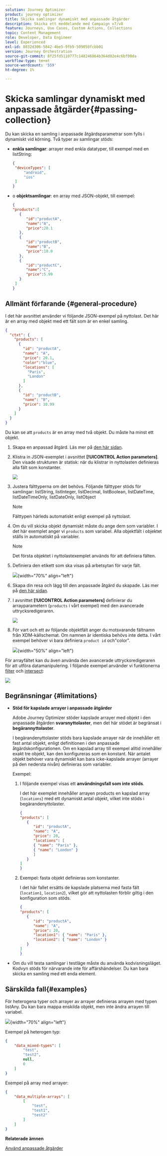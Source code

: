 ```yaml
---
solution: Journey Optimizer
product: journey optimizer
title: Skicka samlingar dynamiskt med anpassade åtgärder
description: Skicka ett meddelande med Campaign v7/v8
feature: Journeys, Use Cases, Custom Actions, Collections
topic: Content Management
role: Developer, Data Engineer
level: Experienced
exl-id: 8832d306-5842-4be5-9fb9-509050fcbb01
version: Journey Orchestration
source-git-commit: 8f25fd5110777c148246864b364d02e4c6bf00da
workflow-type: tm+mt
source-wordcount: '559'
ht-degree: 1%

---
```



# Skicka samlingar dynamiskt med anpassade åtgärder{#passing-collection}

Du kan skicka en samling i anpassade åtgärdsparametrar som fylls i dynamiskt vid körning. Två typer av samlingar stöds:

* **enkla samlingar**: arrayer med enkla datatyper, till exempel med en listString:

  ```json
  {
   "deviceTypes": [
       "android",
       "ios"
   ]
  }
  ```

* o **objektsamlingar**: en array med JSON-objekt, till exempel:

  ```json
  {
  "products":[
     {
        "id":"productA",
        "name":"A",
        "price":20.1
     },
     {
        "id":"productB",
        "name":"B",
        "price":10.0
     },
     {
        "id":"productC",
        "name":"C",
        "price":5.99
     }
   ]
  }
  ```


## Allmänt förfarande {#general-procedure}

I det här avsnittet använder vi följande JSON-exempel på nyttolast. Det här är en array med objekt med ett fält som är en enkel samling.

```json
{
  "ctxt": {
    "products": [
      {
        "id": "productA",
        "name": "A",
        "price": 20.1,
        "color":"blue",
        "locations": [
          "Paris",
          "London"
        ]
      },
      {
        "id": "productB",
        "name": "B",
        "price": 10.99
      }
    ]
  }
}
```

Du kan se att `products` är en array med två objekt. Du måste ha minst ett objekt.

1. Skapa en anpassad åtgärd. Läs mer på [den här sidan](../action/about-custom-action-configuration.md).

1. Klistra in JSON-exemplet i avsnittet **[!UICONTROL Action parameters]**. Den visade strukturen är statisk: när du klistrar in nyttolasten definieras alla fält som konstanter.

   ![](assets/uc-collection-1.png)

1. Justera fälttyperna om det behövs. Följande fälttyper stöds för samlingar: listString, listInteger, listDecimal, listBoolean, listDateTime, listDateTimeOnly, listDateOnly, listObject

   >[!NOTE]
   >
   >Fälttypen härleds automatiskt enligt exempel på nyttolast.

1. Om du vill skicka objekt dynamiskt måste du ange dem som variabler. I det här exemplet anger vi `products` som variabel. Alla objektfält i objektet ställs in automatiskt på variabler.

   >[!NOTE]
   >
   >Det första objektet i nyttolastexemplet används för att definiera fälten.

1. Definiera den etikett som ska visas på arbetsytan för varje fält.

   ![](assets/uc-collection-2.png){width="70%" align="left"}

1. Skapa din resa och lägg till den anpassade åtgärd du skapade. Läs mer på [den här sidan](../building-journeys/using-custom-actions.md).

1. I avsnittet **[!UICONTROL Action parameters]** definierar du arrayparametern (`products` i vårt exempel) med den avancerade uttrycksredigeraren.

   ![](assets/uc-collection-3.png)

1. För vart och ett av följande objektfält anger du motsvarande fältnamn från XDM-källschemat. Om namnen är identiska behövs inte detta. I vårt exempel behöver vi bara definiera `product id` och&quot;color&quot;.

   ![](assets/uc-collection-4.png){width="50%" align="left"}

För arrayfältet kan du även använda den avancerade uttrycksredigeraren för att utföra datamanipulering. I följande exempel använder vi funktionerna [filter](functions/functionfilter.md) och [intersect](functions/functionintersect.md):

![](assets/uc-collection-5.png)

## Begränsningar {#limitations}

* **Stöd för kapslade arrayer i anpassade åtgärder**

  Adobe Journey Optimizer stöder kapslade arrayer med objekt i den anpassade åtgärden **svarsnyttolaster**, men det här stödet är begränsat i **begärannyttolaster**.

  I begärandenyttolaster stöds bara kapslade arrayer när de innehåller ett fast antal objekt, enligt definitionen i den anpassade åtgärdskonfigurationen. Om en kapslad array till exempel alltid innehåller exakt tre objekt, kan den konfigureras som en konstant. När antalet objekt behöver vara dynamiskt kan bara icke-kapslade arrayer (arrayer på den nedersta nivån) definieras som variabler.

  Exempel:

   1. I följande exempel visas ett **användningsfall som inte stöds**.

      I det här exemplet innehåller arrayen products en kapslad array (`locations`) med ett dynamiskt antal objekt, vilket inte stöds i begärandenyttolaster.

      ```json
      {
      "products": [
         {
            "id": "productA",
            "name": "A",
            "price": 20,
            "locations": [
            { "name": "Paris" },
            { "name": "London" }
            ]
         }
      ]
      }
      ```

   2. Exempel: fasta objekt definieras som konstanter.

      I det här fallet ersätts de kapslade platserna med fasta fält (`location1`, `location2`), vilket gör att nyttolasten förblir giltig i den konfiguration som stöds.

      ```json
      {
      "products": [
         {
            "id": "productA",
            "name": "A",
            "price": 20,
            "location1": { "name": "Paris" },
            "location2": { "name": "London" }
         }
      ]
      }
      ```


* Om du vill testa samlingar i testläge måste du använda kodvisningsläget. Kodvyn stöds för närvarande inte för affärshändelser. Du kan bara skicka en samling med ett enda element.


## Särskilda fall{#examples}

För heterogena typer och arrayer av arrayer definieras arrayen med typen listAny. Du kan bara mappa enskilda objekt, men inte ändra arrayen till variabel.

![](assets/uc-collection-heterogeneous.png){width="70%" align="left"}

Exempel på heterogen typ:

```json
{
    "data_mixed-types": [
        "test",
        "test2",
        null,
        0
    ]
}
```

Exempel på array med arrayer:

```json
{
    "data_multiple-arrays": [
        [
            "test",
            "test1",
            "test2"
        ]
    ]
}
```

**Relaterade ämnen**

[Använd anpassade åtgärder](../building-journeys/using-custom-actions.md)
